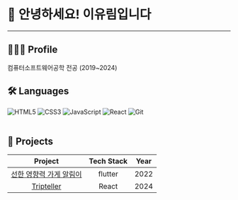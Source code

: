 # 👋 안녕하세요! 이유림입니다

---
👩🏻‍💻 Profile
---
컴퓨터소프트웨어공학 전공 (2019~2024)





## 🛠 Languages
![HTML5](https://img.shields.io/badge/-HTML5-E34F26?logo=html5&logoColor=white)
![CSS3](https://img.shields.io/badge/-CSS3-1572B6?logo=css3&logoColor=white)
![JavaScript](https://img.shields.io/badge/-JavaScript-F7DF1E?logo=javascript&logoColor=black)
![React](https://img.shields.io/badge/-React-61DAFB?logo=react&logoColor=black)
![Git](https://img.shields.io/badge/-Git-F05032?logo=git&logoColor=white)
<br>
<br>

## 🔖 Projects

|                                              Project                                              |        Tech Stack       | Year |
| :-----------------------------------------------------------------------------------------------: |  :--------------------: | :--: |
| [선한 영향력 가게 알림이](https://github.com/yurim1205/Sec_app) |       flutter      | 2022 |
| [Tripteller](https://github.com/TripTeller-repository)       |          React           |  2024 |

<br><br>
